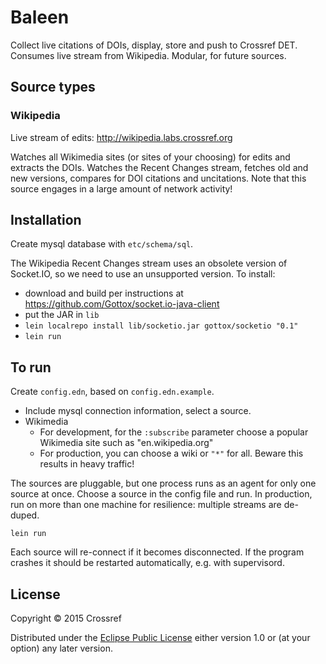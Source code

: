 # Baleen

Collect live citations of DOIs, display, store and push to Crossref DET. Consumes live stream from Wikipedia. Modular, for future sources.

## Source types

### Wikipedia

Live stream of edits: http://wikipedia.labs.crossref.org

Watches all Wikimedia sites (or sites of your choosing) for edits and extracts the DOIs. Watches the Recent Changes stream, fetches old and new versions, compares for DOI citations and uncitations. Note that this source engages in a large amount of network activity!

## Installation

Create mysql database with `etc/schema/sql`. 

The Wikipedia Recent Changes stream uses an obsolete version of Socket.IO, so we need to use an unsupported version. To install:

 - download and build per instructions at https://github.com/Gottox/socket.io-java-client
 - put the JAR in `lib`
 - `lein localrepo install lib/socketio.jar gottox/socketio "0.1"`
 - `lein run`

## To run

Create `config.edn`, based on `config.edn.example`.

 - Include mysql connection information, select a source. 
 - Wikimedia
   - For development, for the `:subscribe` parameter choose a popular Wikimedia site such as "en.wikipedia.org"
   - For production, you can choose a wiki or `"*"` for all. Beware this results in heavy traffic!

The sources are pluggable, but one process runs as an agent for only one source at once. Choose a source in the config file and run. In production, run on more than one machine for resilience: multiple streams are de-duped.

    lein run

Each source will re-connect if it becomes disconnected. If the program crashes it should be restarted automatically, e.g. with supervisord.

## License

Copyright © 2015 Crossref

Distributed under the [Eclipse Public License](https://www.eclipse.org/legal/epl-v10.html) either version 1.0 or (at
your option) any later version.

